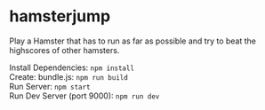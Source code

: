 # hamsterjump
Play a Hamster that has to run as far as possible and try to beat the highscores of other hamsters.
  
Install Dependencies:
`npm install`  
Create: bundle.js:
`npm run build`  
Run Server:
`npm start`  
Run Dev Server (port 9000): `npm run dev`
